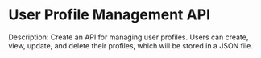 <h1>User Profile Management API</h1>
<p>Description: Create an API for managing user profiles. Users can create, view, update, and delete their profiles, which will be stored in a JSON file.</p>
